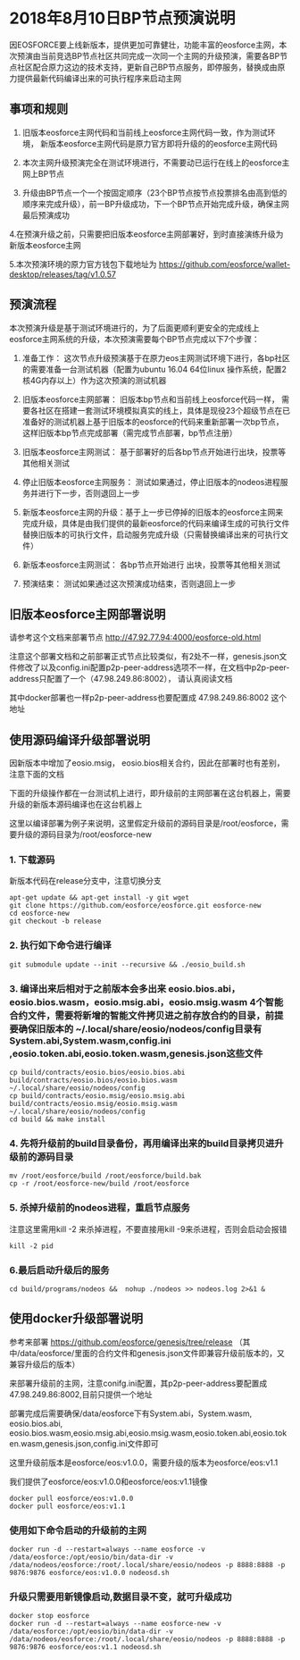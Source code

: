 # 2018年8月10日BP节点预演说明

因EOSFORCE要上线新版本，提供更加可靠健壮，功能丰富的eosforce主网，本次预演由当前竞选BP节点社区共同完成一次同一个主网的升级预演，需要各BP节点社区配合原力这边的技术支持，更新自己BP节点服务，即停服务，替换成由原力提供最新代码编译出来的可执行程序来启动主网

## 事项和规则
1. 旧版本eosforce主网代码和当前线上eosforce主网代码一致，作为测试环境， 新版本eosforce主网代码是原力官方即将升级的的eosforce主网代码

2. 本次主网升级预演完全在测试环境进行，不需要动已运行在线上的eosforce主网上BP节点

3. 升级由BP节点一个一个按固定顺序（23个BP节点按节点投票排名由高到低的顺序来完成升级），前一BP升级成功，下一个BP节点开始完成升级，确保主网最后预演成功

4.在预演升级之前，只需要把旧版本eosforce主网部署好，到时直接演练升级为新版本eosforce主网

5.本次预演环境的原力官方钱包下载地址为 https://github.com/eosforce/wallet-desktop/releases/tag/v1.0.57

## 预演流程

本次预演升级是基于测试环境进行的，为了后面更顺利更安全的完成线上eosforce主网系统的升级，本次预演需要每个BP节点完成以下7个步骤：

1. 准备工作： 这次节点升级预演基于在原力eos主网测试环境下进行，各bp社区的需要准备一台测试机器（配置为ubuntu 16.04 64位linux 操作系统，配置2核4G内存以上）作为这次预演的测试机器
 
2.  旧版本eosforce主网部署： 旧版本bp节点和当前线上eosforce代码一样， 需要各社区在搭建一套测试环境模拟真实的线上，具体是现役23个超级节点在已准备好的测试机器上基于旧版本的eosforce的代码来重新部署一次bp节点，这样旧版本bp节点完成部署（需完成节点部署，bp节点注册）

3. 旧版本eosforce主网测试： 基于部署好的后各bp节点开始进行出块，投票等其他相关测试

4. 停止旧版本eosforce主网服务： 测试如果通过，停止旧版本的nodeos进程服务并进行下一步，否则退回上一步

5. 新版本eosforce主网的升级：基于上一步已停掉的旧版本的eosforce主网来完成升级，具体是由我们提供的最新eosforce的代码来编译生成的可执行文件替换旧版本的可执行文件，启动服务完成升级（只需替换编译出来的可执行文件）

6. 新版本eosforce主网测试： 各bp节点开始进行 出块，投票等其他相关测试

7. 预演结束： 测试如果通过这次预演成功结束，否则退回上一步


## 旧版本eosforce主网部署说明

请参考这个文档来部署节点  http://47.92.77.94:4000/eosforce-old.html

注意这个部署文档和之前部署正式节点比较类似，有2处不一样，genesis.json文件修改了以及config.ini配置p2p-peer-address选项不一样，在文档中p2p-peer-address只配置了一个（47.98.249.86:8002）， 请认真阅读文档

其中docker部署也一样p2p-peer-address也要配置成 47.98.249.86:8002 这个地址


## 使用源码编译升级部署说明

因新版本中增加了eosio.msig， eosio.bios相关合约，因此在部署时也有差别，注意下面的文档

下面的升级操作都在一台测试机上进行，即升级前的主网部署在这台机器上，需要升级的新版本源码编译也在这台机器上

这里以编译部署为例子来说明，这里假定升级前的源码目录是/root/eosforce，需要升级的源码目录为/root/eosforce-new


### 1. 下载源码
新版本代码在release分支中，注意切换分支
```shell
apt-get update && apt-get install -y git wget
git clone https://github.com/eosforce/eosforce.git eosforce-new
cd eosforce-new
git checkout -b release 
```

### 2. 执行如下命令进行编译

```shell
git submodule update --init --recursive && ./eosio_build.sh
```

### 3. 编译出来后相对于之前版本会多出来 eosio.bios.abi，eosio.bios.wasm，eosio.msig.abi，eosio.msig.wasm 4个智能合约文件，需要将新增的智能文件拷贝进之前存放合约的目录，前提要确保旧版本的 ~/.local/share/eosio/nodeos/config目录有System.abi,System.wasm,config.ini	,eosio.token.abi,eosio.token.wasm,genesis.json这些文件

```shell
cp build/contracts/eosio.bios/eosio.bios.abi build/contracts/eosio.bios/eosio.bios.wasm ~/.local/share/eosio/nodeos/config
cp build/contracts/eosio.msig/eosio.msig.abi build/contracts/eosio.msig/eosio.msig.wasm ~/.local/share/eosio/nodeos/config
cd build && make install
```
### 4. 先将升级前的build目录备份，再用编译出来的build目录拷贝进升级前的源码目录
```shell
mv /root/eosforce/build /root/eosforce/build.bak
cp -r /root/eosforce-new/build /root/eosforce
```
### 5. 杀掉升级前的nodeos进程，重启节点服务
注意这里需用kill -2 来杀掉进程，不要直接用kill -9来杀进程，否则会启动会报错
```shell
kill -2 pid
```
### 6.最后启动升级后的服务

```shell
cd build/programs/nodeos &&  nohup ./nodeos >> nodeos.log 2>&1 &
```


## 使用docker升级部署说明

参考来部署 https://github.com/eosforce/genesis/tree/release
（其中/data/eosforce/里面的合约文件和genesis.json文件即兼容升级前版本的，又兼容升级后的版本）

来部署升级前的主网，注意conifg.ini配置，其p2p-peer-address要配置成 47.98.249.86:8002,目前只提供一个地址

部署完成后需要确保/data/eosforce下有System.abi，System.wasm, eosio.bios.abi, eosio.bios.wasm,eosio.msig.abi,eosio.msig.wasm,eosio.token.abi,eosio.token.wasm,genesis.json,config.ini文件即可

这里升级前版本是eosforce/eos:v1.0.0，需要升级的版本为eosforce/eos:v1.1

我们提供了eosforce/eos:v1.0.0和eosforce/eos:v1.1镜像

 ```shell
 docker pull eosforce/eos:v1.0.0
 docker pull eosforce/eos:v1.1
 ```

 ### 使用如下命令启动的升级前的主网
 
 ```shell
 docker run -d --restart=always --name eosforce -v /data/eosforce:/opt/eosio/bin/data-dir -v /data/nodeos/eosforce:/root/.local/share/eosio/nodeos -p 8888:8888 -p 9876:9876 eosforce/eos:v1.0.0 nodeosd.sh
```
 ### 升级只需要用新镜像启动,数据目录不变，就可升级成功
  ```shell
  docker stop eosforce
  docker run -d --restart=always --name eosforce-new -v /data/eosforce:/opt/eosio/bin/data-dir -v /data/nodeos/eosforce:/root/.local/share/eosio/nodeos -p 8888:8888 -p 9876:9876 eosforce/eos:v1.1 nodeosd.sh
  ```

